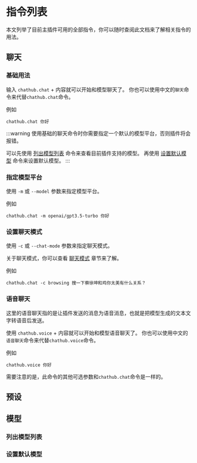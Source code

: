 # 指令列表

本文列举了目前主插件可用的全部指令，你可以随时查阅此文档来了解相关指令的用法。

## 聊天

### 基础用法

输入 `chathub.chat` + 内容就可以开始和模型聊天了。
你也可以使用中文的`聊天`命令来代替`chathub.chat`命令。

例如

``` text
chathub.chat 你好
```

:::warning
使用基础的聊天命令时你需要指定一个默认的模型平台，否则插件将会报错。

可以先使用 [列出模型列表](#列出模型列表) 命令来查看目前插件支持的模型。
再使用 [设置默认模型](#设置默认模型) 命令来设置默认模型。
:::

### 指定模型平台

使用 `-m` 或 `--model` 参数来指定模型平台。

例如

``` text
chathub.chat -m openai/gpt3.5-turbo 你好
```

### 设置聊天模式

使用 `-c` 或 `--chat-mode` 参数来指定聊天模式。

关于聊天模式，你可以查看 [聊天模式](/guide/useful-configurations/#聊天模式) 章节来了解。

例如

``` text
chathub.chat -c browsing 搜一下蔡徐坤和鸡你太美有什么关系？
```

### 语音聊天

这里的语音聊天指的是让插件发送的消息为语音消息，也就是把模型生成的文本文字转语音后发送。

使用 `chathub.voice` + 内容就可以开始和模型语音聊天了。
你也可以使用中文的`语音聊天`命令来代替`chathub.voice`命令。

例如

``` text
chathub.voice 你好
```

需要注意的是，此命令的其他可选参数和`chathub.chat`命令是一样的。

## 预设

## 模型

### 列出模型列表

### 设置默认模型
